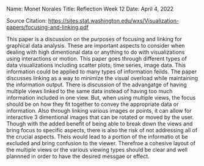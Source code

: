 Name: Monet Norales Title: Reflection Week 12 Date: April 4, 2022

Source Citation: https://sites.stat.washington.edu/wxs/Visualization-papers/focusing-and-linking.pdf

This paper is a discussion on the purposes of focusing and linking for graphical data analysis. These are important aspects to consider when dealing with high dimentional data or anything to do with visualizations using interactions or motion. This paper goes through different types of data visualizations including scatter plots, time series, image data. This information could be applied to many types of information feilds. The paper discusses linking as a way to minimize the visual overload while maintaining the information output. There is discussion of the advangatge of having multiple views linked to the same data instead of having too much information included in one view. But, when using multiple views, the focus should be on how they fit together to convey the appropriate data or information. Also through linking various images or points, it can allow for interactive 3 dimentional images that can be rotated or moved by the user. Though with the added benefit of being able to break down the views and bring focus to specific aspects, there is also the risk of not addressing all of the crucial aspects. Theis would lead to a portion of the informatio ot be excluded and bring confusion to the viewer. Therefroe a cohesive layout of the multiple views or the various viewing types should be clear and well plannned in order to have the desired messgae or effect.
